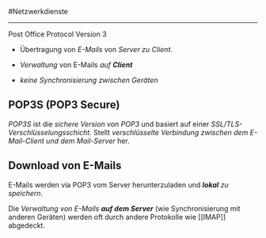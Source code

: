 #Netzwerkdienste 
***
Post Office Protocol Version 3

- Übertragung von *E-Mails* von *Server zu Client*.
- *Verwaltung* von E-Mails *auf **Client***

- *keine Synchronisierung zwischen Geräten*


## POP3S (POP3 Secure)
*POP3S* ist die *sichere Version von POP3* und basiert auf einer *SSL/TLS-Verschlüsselungsschicht*.
Stellt *verschlüsselte Verbindung zwischen dem E-Mail-Client und dem Mail-Server* her.


## Download von E-Mails
E-Mails werden via POP3 vom Server herunterzuladen und ***lokal** zu speichern*.

Die *Verwaltung von E-Mails **auf dem Server*** (wie Synchronisierung mit anderen Geräten) werden oft durch andere Protokolle wie [[IMAP]] abgedeckt.